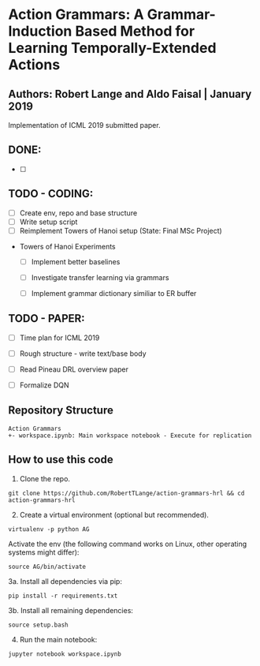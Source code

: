 # Action Grammars: A Grammar-Induction Based Method for Learning Temporally-Extended Actions
## Authors: Robert Lange and Aldo Faisal | January 2019

Implementation of ICML 2019 submitted paper.


## DONE:

* [ ]


## TODO - CODING:
* [ ] Create env, repo and base structure
* [ ] Write setup script
* [ ] Reimplement Towers of Hanoi setup (State: Final MSc Project)
* Towers of Hanoi Experiments
    * [ ] Implement better baselines
    * [ ] Investigate transfer learning via grammars
    * [ ] Implement grammar dictionary similiar to ER buffer


## TODO - PAPER:
* [ ] Time plan for ICML 2019
* [ ] Rough structure - write text/base body
* [ ] Read Pineau DRL overview paper
* [ ] Formalize DQN


## Repository Structure
```
Action Grammars
+- workspace.ipynb: Main workspace notebook - Execute for replication
```

## How to use this code
1. Clone the repo.
```
git clone https://github.com/RobertTLange/action-grammars-hrl && cd action-grammars-hrl
```
2. Create a virtual environment (optional but recommended).
```
virtualenv -p python AG
```
Activate the env (the following command works on Linux, other operating systems might differ):
```
source AG/bin/activate
```
3a. Install all dependencies via pip:
```
pip install -r requirements.txt
```
3b. Install all remaining dependencies:
```
source setup.bash
```
4. Run the main notebook:
```
jupyter notebook workspace.ipynb
```
